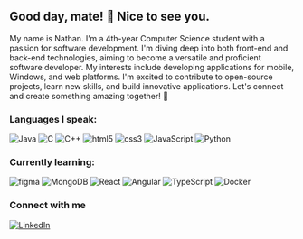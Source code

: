 ## Good day, mate! 👋 Nice to see you.

<!--
**nateng98/nateng98** is a ✨ _special_ ✨ repository because its `README.md` (this file) appears on your GitHub profile.

Here are some ideas to get you started:

- 🔭 I’m currently working on ...
- 🌱 I’m currently learning ...
- 👯 I’m looking to collaborate on ...
- 🤔 I’m looking for help with ...
- 💬 Ask me about ...
- 📫 How to reach me: ...
- 😄 Pronouns: ...
- ⚡ Fun fact: ...
-->

My name is Nathan. 
I’m a 4th-year Computer Science student with a passion for software development. I'm diving deep into both front-end and back-end technologies, aiming to become a versatile and proficient software developer. My interests include developing applications for mobile, Windows, and web platforms. I'm excited to contribute to open-source projects, learn new skills, and build innovative applications. Let's connect and create something amazing together! 🚀

### Languages I speak:
<p>
  <img alt="Java" src="https://img.shields.io/badge/-Java-ED8B00?style=flat-square&logo=openjdk&logoColor=white" />
  <img alt="C" src="https://img.shields.io/badge/-C-46a2f1?style=flat-square&logo=c&logoColor=white" />
  <img alt="C++" src="https://img.shields.io/badge/-C%2B%2B-00599C?style=flat-square&logo=c%2B%2B&logoColor=white">
  
  <img alt="html5" src="https://img.shields.io/badge/-HTML5-E34F26?style=flat-square&logo=html5&logoColor=white" />
  <img alt="css3" src="https://img.shields.io/badge/-CSS3-46a2f1?style=flat-square&logo=css3&logoColor=white" />
  <img alt="JavaScript" src="https://img.shields.io/badge/-JavaScript-F9A03C?style=flat-square&logo=javascript&logoColor=white" />
  <img alt="Python" src="https://img.shields.io/badge/Python-3776AB?style=flat-square&logo=python&logoColor=white" />
  
</p>

### Currently learning:

<p>
  <img alt="figma" src="https://img.shields.io/badge/-Figma-454545?style=flat-square&logo=figma&logoColor=white" />
  <img alt="MongoDB" src="https://img.shields.io/badge/-MongoDB-4EA94B?style=flat-square&logo=mongodb&logoColor=white" />
  <img alt="React" src="https://img.shields.io/badge/-React-45b8d8?style=flat-square&logo=react&logoColor=white" />
  <img alt="Angular" src="https://img.shields.io/badge/Angular-a6120d?style=flat-square&logo=angular&logoColor=white" />
  <img alt="TypeScript" src="https://img.shields.io/badge/Typescript-3178C6?style=flat-square&logo=typescript&logoColor=white" />
  <img alt="Docker" src="https://img.shields.io/badge/Docker-1338be?style=flat-square&logo=docker&logoColor=white" />
</p>

### Connect with me

<a href="https://www.linkedin.com/in/nathaniel-nguyen-2176301ab/"><img alt="LinkedIn" src="https://img.shields.io/badge/LinkedIn-0077B5?style=for-the-badge&logo=linkedin&logoColor=white"></a>


